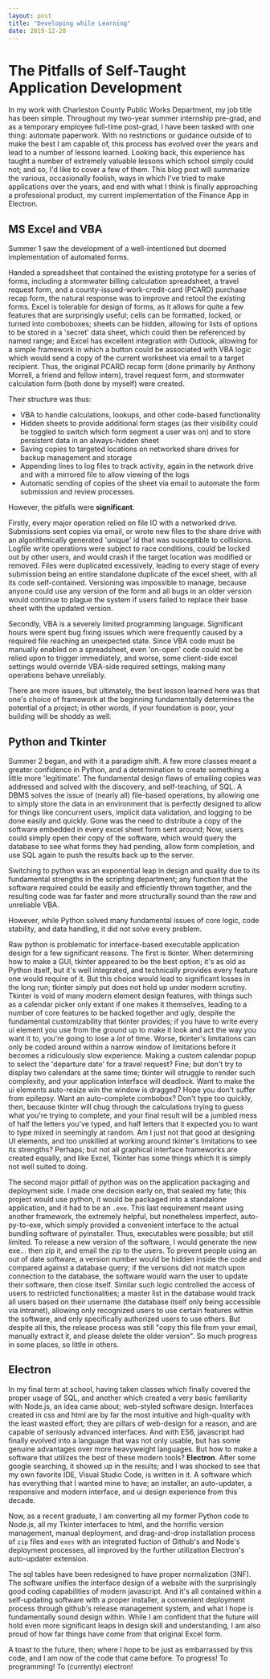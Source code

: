 ```yaml
---
layout: post
title: "Developing while Learning"
date: 2019-12-28
---
```


# The Pitfalls of Self-Taught Application Development

In my work with Charleston County Public Works Department, my job title has been simple. Throughout my two-year summer internship pre-grad, and as a temporary employee full-time post-grad, I have been tasked with one thing: automate paperwork. With no restrictions or guidance outside of to make the best I am capable of, this process has evolved over the years and lead to a number of lessons learned. Looking back, this experience has taught a number of extremely valuable lessons which school simply could not; and so, I'd like to cover a few of them. This blog post will summarize the various, occasionally foolish, ways in which I've tried to make applications over the years, and end with what I think is finally approaching a professional product, my current implementation of the Finance App in Electron.

## MS Excel and VBA

Summer 1 saw the development of a well-intentioned but doomed implementation of automated forms.

Handed a spreadsheet that contained the existing prototype for a series of forms, including a stormwater billing calculation spreadsheet, a travel request form, and a county-issued-work-credit-card (PCARD) purchase recap form, the natural response was to improve and retool the existing forms. Excel is tolerable for design of forms, as it allows for quite a few features that are surprisingly useful; cells can be formatted, locked, or turned into comboboxes; sheets can be hidden, allowing for lists of options to be stored in a 'secret' data sheet, which could then be referenced by named range; and Excel has excellent integration with Outlook, allowing for a simple framework in which a button could be associated with VBA logic which would send a copy of the current worksheet via email to a target recipient. Thus, the original PCARD recap form (done primarily by Anthony Morrell, a friend and fellow intern), travel request form, and stormwater calculation form (both done by myself) were created.

Their structure was thus:
* VBA to handle calculations, lookups, and other code-based functionality
* Hidden sheets to provide additional form stages (as their visibility could be toggled to switch which form segment a user was on) and to store persistent data in an always-hidden sheet
* Saving copies to targeted locations on networked share drives for backup management and storage
* Appending lines to log files to track activity, again in the network drive and with a mirrored file to allow viewing of the logs
* Automatic sending of copies of the sheet via email to automate the form submission and review processes.

However, the pitfalls were **significant**.

Firstly, every major operation relied on file IO with a networked drive. Submissions sent copies via email, or wrote new files to the share drive with an algorithmically generated 'unique' id that was susceptible to collisions. Logfile write operations were subject to race conditions, could be locked out by other users, and would crash if the target location was modified or removed. Files were duplicated excessively, leading to every stage of every submission being an entire standalone duplicate of the excel sheet, with all its code self-contained. Versioning was impossible to manage, because anyone could use any version of the form and all bugs in an older version would continue to plague the system if users failed to replace their base sheet with the updated version.

Secondly, VBA is a severely limited programming language. Significant hours were spent bug fixing issues which were frequently caused by a required file reaching an unexpected state. Since VBA code must be manually enabled on a spreadsheet, even 'on-open' code could not be relied upon to trigger immediately, and worse, some client-side excel settings would override VBA-side required settings, making many operations behave unreliably.

There are more issues, but ultimately, the best lesson learned here was that one's choice of framework at the beginning fundamentally determines the potential of a project; in other words, if your foundation is poor, your building will be shoddy as well.

## Python and Tkinter

Summer 2 began, and with it a paradigm shift. A few more classes meant a greater confidence in Python, and a determination to create something a little more 'legitimate'. The fundamental design flaws of emailing copies was addressed and solved with the discovery, and self-teaching, of SQL. A DBMS solves the issue of (nearly all) file-based operations, by allowing one to simply store the data in an environment that is perfectly designed to allow for things like concurrent users, implicit data validation, and logging to be done easily and quickly. Gone was the need to distribute a copy of the software embedded in every excel sheet form sent around; Now, users could simply open their copy of the software, which would query the database to see what forms they had pending, allow form completion, and use SQL again to push the results back up to the server.

Switching to python was an exponential leap in design and quality due to its fundamental strengths in the scripting department; any function that the software required could be easily and efficiently thrown together, and the resulting code was far faster and more structurally sound than the raw and unreliable VBA.

However, while Python solved many fundamental issues of core logic, code stability, and data handling, it did not solve every problem. 

Raw python is problematic for interface-based executable application design for a few significant reasons. The first is tkinter. When determining how to make a GUI, tkinter appeared to be the best option; it's as old as Python itself, but it's well integrated, and technically provides every feature one would require of it. But this choice would lead to significant losses in the long run; tkinter simply put does not hold up under modern scrutiny. Tkinter is void of many modern element design features, with things such as a calendar picker only extant if one makes it themselves, leading to a number of core features to be hacked together and ugly, despite the fundamental customizability that tkinter provides; if you have to write every ui element you use from the ground up to make it look and act the way you want it to, you're going to lose a *lot* of time. Worse, tkinter's limitations can only be coded around within a narrow window of limitations before it becomes a ridiculously slow experience. Making a custom calendar popup to select the 'departure date' for a travel request? Fine; but don't try to display two calendars at the same time; tkinter will struggle to render such complexity, and your application interface will deadlock. Want to make the ui elements auto-resize win the window is dragged? Hope you don't suffer from epilepsy. Want an auto-complete combobox? Don't type too quickly, then, because tkinter will chug through the calculations trying to guess what you're trying to complete, and your final result will be a jumbled mess of half the letters you've typed, and half letters that it expected you to want to type mixed in seemingly at random. Am I just not that good at designing UI elements, and too unskilled at working around tkinter's limitations to see its strengths? Perhaps; but not all graphical interface frameworks are created equally, and like Excel, Tkinter has some things which it is simply not well suited to doing.

The second major pitfall of python was on the application packaging and deployment side. I made one decision early on, that sealed my fate; this project would use python, it would be packaged into a standalone application, and it had to be an `.exe`. This last requirement meant using another framework, the extremely helpful, but nonetheless imperfect, auto-py-to-exe, which simply provided a convenient interface to the actual bundling software of pyinstaller. Thus, executables were possible; but still limited. To release a new version of the software, I would generate the new exe... then zip it, and email the zip to the users. To prevent people using an out of date software, a version number would be hidden inside the code and compared against a database query; if the versions did not match upon connection to the database, the software would warn the user to update their software, then close itself. Similar such logic controlled the access of users to restricted functionalities; a master list in the database would track all users based on their username (the database itself only being accessible via intranet), allowing only recognized users to use certain features within the software, and only specifically authorized users to use others. But despite all this, the release process was still "copy this file from your email, manually extract it, and please delete the older version". So much progress in some places, so little in others.

## Electron

In my final term at school, having taken classes which finally covered the proper usage of SQL, and another which created a very basic familiarity with Node.js, an idea came about; web-styled software design. Interfaces created in css and html are by far the most intuitive and high-quality with the least wasted effort; they are pillars of web-design for a reason, and are capable of seriously advanced interfaces. And with ES6, javascript had finally evolved into a language that was not only usable, but has some genuine advantages over more heavyweight languages. But how to make a software that utilizes the best of these modern tools? **Electron**. After some google searching, it showed up in the results; and I was shocked to see that my own favorite IDE, Visual Studio Code, is written in it. A software which has everything that I wanted mine to have; an installer, an auto-updater, a responsive and modern interface, and ui design experience from this decade.

Now, as a recent graduate, I am converting all my former Python code to Node.js, all my Tkinter interfaces to html, and the horrific version management, manual deployment, and drag-and-drop installation process of `zip` files and `exes` with an integrated fuction of Github's and Node's deployment processes, all improved by the further utilization Electron's auto-updater extension. 

The sql tables have been redesigned to have proper normalization (3NF). The software unifies the interface design of a website with the surprisingly good coding capabilities of modern javascript. And it's all contained within a self-updating software with a proper installer, a convenient deployment process through github's release management system, and what I hope is fundamentally sound design within. While I am confident that the future will hold even more significant leaps in design skill and understanding, I am also proud of how far things have come from that original Excel form.

A toast to the future, then; where I hope to be just as embarrassed by this code, and I am now of the code that came before. To progress! To programming! To (currently) electron!
